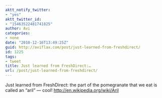 ```yaml
---
aktt_notify_twitter:
- "yes"
aktt_twitter_id:
- "15463522481741825"
author: Avi
categories:
- none
date: "2010-12-16T13:49:25Z"
guid: http://aviflax.com/post/just-learned-from-freshdirect/
id: 1225
tags:
- tweet
title: Just learned from FreshDirect:…
url: /post/just-learned-from-freshdirect/
---
```

Just learned from FreshDirect: the part of the pomegranate that we eat is called an “aril” — cool! <a href="http://en.wikipedia.org/wiki/Aril" rel="nofollow">http://en.wikipedia.org/wiki/Aril</a>